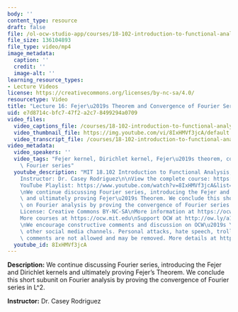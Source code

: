 ```yaml
---
body: ''
content_type: resource
draft: false
file: /ol-ocw-studio-app/courses/18-102-introduction-to-functional-analysis-spring-2021/18102-sp21-lecture-16_360p_16_9.mp4
file_size: 136104893
file_type: video/mp4
image_metadata:
  caption: ''
  credit: ''
  image-alt: ''
learning_resource_types:
- Lecture Videos
license: https://creativecommons.org/licenses/by-nc-sa/4.0/
resourcetype: Video
title: "Lecture 16: Fejer\u2019s Theorem and Convergence of Fourier Series"
uid: e7d8714c-bfc7-47f2-a2c7-8499294a0709
video_files:
  video_captions_file: /courses/18-102-introduction-to-functional-analysis-spring-2021/1WLUcGY6_kxyR6eTmnGkcS2nR9ATRXFkE_transcript.webvtt
  video_thumbnail_file: https://img.youtube.com/vi/8IxHMVf3jcA/default.jpg
  video_transcript_file: /courses/18-102-introduction-to-functional-analysis-spring-2021/1WLUcGY6_kxyR6eTmnGkcS2nR9ATRXFkE_transcript.pdf
video_metadata:
  video_speakers: ''
  video_tags: "Fejer kernel, Dirichlet kernel, Fejer\u2019s theorem, convergence of\
    \ Fourier series"
  youtube_description: "MIT 18.102 Introduction to Functional Analysis, Spring 2021\n\
    Instructor: Dr. Casey Rodriguez\n\nView the complete course: https://ocw.mit.edu/courses/18-102-introduction-to-functional-analysis-spring-2021/\n\
    YouTube Playlist: https://www.youtube.com/watch?v=8IxHMVf3jcA&list=PLUl4u3cNGP63micsJp_--fRAjZXPrQzW_&index=16\n\
    \nWe continue discussing Fourier series, introducing the Fejer and Dirichlet kernels\
    \ and ultimately proving Fejer\u2019s Theorem. We conclude this short subunit\
    \ on Fourier analysis by proving the convergence of Fourier series in L^2.\n\n\
    License: Creative Commons BY-NC-SA\nMore information at https://ocw.mit.edu/terms\n\
    More courses at https://ocw.mit.edu\nSupport OCW at http://ow.ly/a1If50zVRlQ\n\
    \nWe encourage constructive comments and discussion on OCW\u2019s YouTube and\
    \ other social media channels. Personal attacks, hate speech, trolling, and inappropriate\
    \ comments are not allowed and may be removed. More details at https://ocw.mit.edu/comments."
  youtube_id: 8IxHMVf3jcA
---
```

**Description:** We continue discussing Fourier series, introducing the Fejer and Dirichlet kernels and ultimately proving Fejer’s Theorem. We conclude this short subunit on Fourier analysis by proving the convergence of Fourier series in L^2.

**Instructor:** Dr. Casey Rodriguez